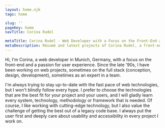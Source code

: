 ```yaml
---
layout: home.njk
tags: home

slug: ''
pageKey: home
navTitle: Corina Rudel

metaTitle: Corina Rudel - Web Developer with a Focus on the Front-End and a passion for User Experience
metaDescription: Résumé and latest projects of Corina Rudel, a front-end web developer based in Munich, Germany
---
```

Hi, I'm Corina, a web developer in Munich, Germany, with a focus on the front-end and a passion for user experience. Since the late '90s, I have been working on web projects, sometimes on the full stack (conception, design, development), sometimes as an expert in a team.

I'm always trying to stay up-to-date with the fast pace of web technologies, but I won't blindly follow every hype. I prefer to choose the technologies that are the best fit for your project and your users, and I will gladly learn every system, technology, methodology or framework that is needed. Of course, I like working with cutting-edge technology, but I also value the challenge of getting the best out of a legacy code base. I always put the user first and deeply care about usability and accessibility in every project I work on.
